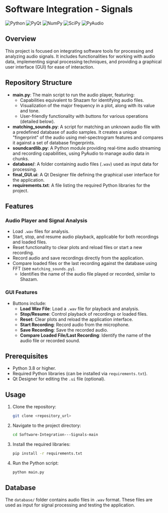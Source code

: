 # Software Integration - Signals
![Python](https://img.shields.io/badge/Python-3.8+-blue.svg) ![PyQt](https://img.shields.io/badge/PyQt-5.15.4-green.svg) ![NumPy](https://img.shields.io/badge/NumPy-1.21.0-orange.svg) ![SciPy](https://img.shields.io/badge/SciPy-1.7.0-brightgreen.svg) ![PyAudio](https://img.shields.io/badge/PyAudio-0.2.14-blue.svg)


## Overview
This project is focused on integrating software tools for processing and analyzing audio signals. It includes functionalities for working with audio data, implementing signal processing techniques, and providing a graphical user interface (GUI) for ease of interaction.

## Repository Structure

- **main.py**: The main script to run the audio player, featuring:
  - Capabilities equivalent to Shazam for identifying audio files.
  - Visualization of the major frequency in a plot, along with its value and tone.
  - User-friendly functionality with buttons for various operations (detailed below).
- **matching_sounds.py**: A script for matching an unknown audio file with a predefined database of audio samples. It creates a unique "fingerprint" of the audio using mel-spectrogram features and compares it against a set of database fingerprints.
- **soundcardlib.py**: A Python module providing real-time audio streaming and recording capabilities, using PyAudio to manage audio data in chunks.
- **database/**: A folder containing audio files (`.wav`) used as input data for processing.
- **final_GUI.ui**: A Qt Designer file defining the graphical user interface for the application.
- **requirements.txt**: A file listing the required Python libraries for the project.


## Features
### Audio Player and Signal Analysis
- Load `.wav` files for analysis.
- Start, stop, and resume audio playback, applicable for both recordings and loaded files.
- Reset functionality to clear plots and reload files or start a new recording.
- Record audio and save recordings directly from the application.
- Compare loaded files or the last recording against the database using FFT (see `matching_sounds.py`).
  - Identifies the name of the audio file played or recorded, similar to Shazam.

### GUI Features
- Buttons include:
  - **Load Wav File**: Load a `.wav` file for playback and analysis.
  - **Stop/Resume**: Control playback of recordings or loaded files.
  - **Reset**: Clear plots and reload the application interface.
  - **Start Recording**: Record audio from the microphone.
  - **Save Recording**: Save the recorded audio.
  - **Compare Loaded File/Last Recording**: Identify the name of the audio file or recorded sound.

## Prerequisites
- Python 3.8 or higher.
- Required Python libraries (can be installed via `requirements.txt`).
- Qt Designer for editing the `.ui` file (optional).

## Usage
1. Clone the repository:
   ```bash
   git clone <repository_url>
   ```
2. Navigate to the project directory:
   ```bash
   cd Software-Integration---Signals-main
   ```
3. Install the required libraries:
   ```bash
   pip install -r requirements.txt
   ```
4. Run the Python script:
   ```bash
   python main.py
   ```

## Database
The `database/` folder contains audio files in `.wav` format. These files are used as input for signal processing and testing the application.


